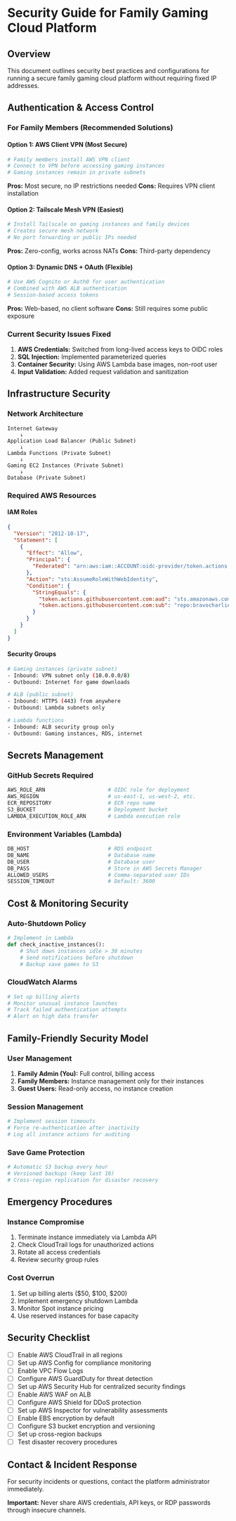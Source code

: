 # Security Guide for Family Gaming Cloud Platform

## Overview

This document outlines security best practices and configurations for running a secure family gaming cloud platform without requiring fixed IP addresses.

## Authentication & Access Control

### For Family Members (Recommended Solutions)

#### Option 1: AWS Client VPN (Most Secure)
```bash
# Family members install AWS VPN client
# Connect to VPN before accessing gaming instances
# Gaming instances remain in private subnets
```

**Pros:** Most secure, no IP restrictions needed
**Cons:** Requires VPN client installation

#### Option 2: Tailscale Mesh VPN (Easiest)
```bash
# Install Tailscale on gaming instances and family devices
# Creates secure mesh network
# No port forwarding or public IPs needed
```

**Pros:** Zero-config, works across NATs
**Cons:** Third-party dependency

#### Option 3: Dynamic DNS + OAuth (Flexible)
```bash
# Use AWS Cognito or Auth0 for user authentication
# Combined with AWS ALB authentication
# Session-based access tokens
```

**Pros:** Web-based, no client software
**Cons:** Still requires some public exposure

### Current Security Issues Fixed

1. **AWS Credentials:** Switched from long-lived access keys to OIDC roles
2. **SQL Injection:** Implemented parameterized queries
3. **Container Security:** Using AWS Lambda base images, non-root user
4. **Input Validation:** Added request validation and sanitization

## Infrastructure Security

### Network Architecture
```
Internet Gateway
    ↓
Application Load Balancer (Public Subnet)
    ↓
Lambda Functions (Private Subnet)
    ↓
Gaming EC2 Instances (Private Subnet)
    ↓
Database (Private Subnet)
```

### Required AWS Resources

#### IAM Roles
```json
{
  "Version": "2012-10-17",
  "Statement": [
    {
      "Effect": "Allow",
      "Principal": {
        "Federated": "arn:aws:iam::ACCOUNT:oidc-provider/token.actions.githubusercontent.com"
      },
      "Action": "sts:AssumeRoleWithWebIdentity",
      "Condition": {
        "StringEquals": {
          "token.actions.githubusercontent.com:aud": "sts.amazonaws.com",
          "token.actions.githubusercontent.com:sub": "repo:bravocharlie007/ecr_lambda_project:ref:refs/heads/master"
        }
      }
    }
  ]
}
```

#### Security Groups
```bash
# Gaming instances (private subnet)
- Inbound: VPN subnet only (10.0.0.0/8)
- Outbound: Internet for game downloads

# ALB (public subnet)  
- Inbound: HTTPS (443) from anywhere
- Outbound: Lambda subnets only

# Lambda functions
- Inbound: ALB security group only
- Outbound: Gaming instances, RDS, internet
```

## Secrets Management

### GitHub Secrets Required
```bash
AWS_ROLE_ARN                    # OIDC role for deployment
AWS_REGION                      # us-east-1, us-west-2, etc.
ECR_REPOSITORY                  # ECR repo name
S3_BUCKET                       # Deployment bucket
LAMBDA_EXECUTION_ROLE_ARN       # Lambda execution role
```

### Environment Variables (Lambda)
```bash
DB_HOST                         # RDS endpoint
DB_NAME                         # Database name
DB_USER                         # Database user
DB_PASS                         # Store in AWS Secrets Manager
ALLOWED_USERS                   # Comma-separated user IDs
SESSION_TIMEOUT                 # Default: 3600
```

## Cost & Monitoring Security

### Auto-Shutdown Policy
```python
# Implement in Lambda
def check_inactive_instances():
    # Shut down instances idle > 30 minutes
    # Send notifications before shutdown
    # Backup save games to S3
```

### CloudWatch Alarms
```bash
# Set up billing alerts
# Monitor unusual instance launches
# Track failed authentication attempts
# Alert on high data transfer
```

## Family-Friendly Security Model

### User Management
1. **Family Admin (You):** Full control, billing access
2. **Family Members:** Instance management only for their instances
3. **Guest Users:** Read-only access, no instance creation

### Session Management
```python
# Implement session timeouts
# Force re-authentication after inactivity
# Log all instance actions for auditing
```

### Save Game Protection
```bash
# Automatic S3 backup every hour
# Versioned backups (keep last 10)
# Cross-region replication for disaster recovery
```

## Emergency Procedures

### Instance Compromise
1. Terminate instance immediately via Lambda API
2. Check CloudTrail logs for unauthorized actions
3. Rotate all access credentials
4. Review security group rules

### Cost Overrun
1. Set up billing alerts ($50, $100, $200)
2. Implement emergency shutdown Lambda
3. Monitor Spot instance pricing
4. Use reserved instances for base capacity

## Security Checklist

- [ ] Enable AWS CloudTrail in all regions
- [ ] Set up AWS Config for compliance monitoring
- [ ] Enable VPC Flow Logs
- [ ] Configure AWS GuardDuty for threat detection
- [ ] Set up AWS Security Hub for centralized security findings
- [ ] Enable AWS WAF on ALB
- [ ] Configure AWS Shield for DDoS protection
- [ ] Set up AWS Inspector for vulnerability assessments
- [ ] Enable EBS encryption by default
- [ ] Configure S3 bucket encryption and versioning
- [ ] Set up cross-region backups
- [ ] Test disaster recovery procedures

## Contact & Incident Response

For security incidents or questions, contact the platform administrator immediately.

**Important:** Never share AWS credentials, API keys, or RDP passwords through insecure channels.
